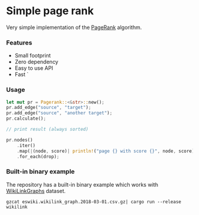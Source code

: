 # Simple page rank

Very simple implementation of the [PageRank](http://ilpubs.stanford.edu:8090/422/1/1999-66.pdf) algorithm.

### Features

- Small footprint
- Zero dependency
- Easy to use API
- Fast
`
### Usage

```rust
let mut pr = Pagerank::<&str>::new();
pr.add_edge("source", "target");
pr.add_edge("source", "another target");
pr.calculate();

// print result (always sorted)

pr.nodes()
	.iter()
	.map(|(node, score)| println!("page {} with score {}", node, score))
	.for_each(drop);
```


### Built-in binary example

The repository has a built-in binary example which works with [WikiLinkGraphs](https://zenodo.org/record/2539424) dataset.


```
gzcat eswiki.wikilink_graph.2018-03-01.csv.gz| cargo run --release wikilink
```
